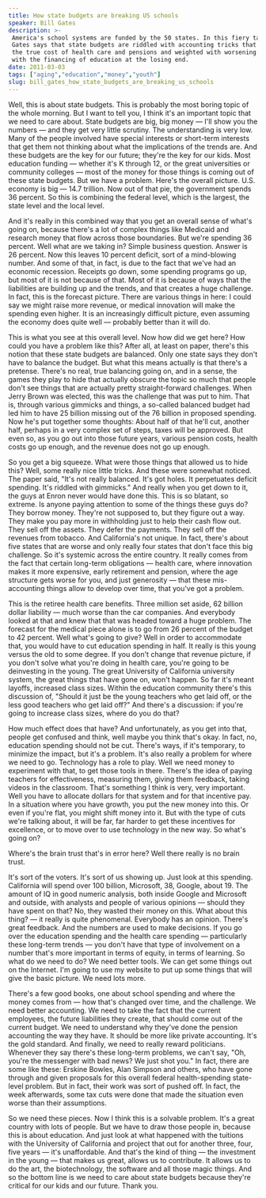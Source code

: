 ```yaml
---
title: How state budgets are breaking US schools
speaker: Bill Gates
description: >-
 America's school systems are funded by the 50 states. In this fiery talk, Bill
 Gates says that state budgets are riddled with accounting tricks that disguise
 the true cost of health care and pensions and weighted with worsening deficits --
 with the financing of education at the losing end.
date: 2011-03-03
tags: ["aging","education","money","youth"]
slug: bill_gates_how_state_budgets_are_breaking_us_schools
---
```


Well, this is about state budgets. This is probably the most boring topic of the whole
morning. But I want to tell you, I think it's an important topic that we need to care
about. State budgets are big, big money — I'll show you the numbers — and they get very
little scrutiny. The understanding is very low. Many of the people involved have special
interests or short-term interests that get them not thinking about what the implications
of the trends are. And these budgets are the key for our future; they're the key for our
kids. Most education funding — whether it's K through 12, or the great universities or
community colleges — most of the money for those things is coming out of these state
budgets. But we have a problem. Here's the overall picture. U.S. economy is big — 14.7
trillion. Now out of that pie, the government spends 36 percent. So this is combining the
federal level, which is the largest, the state level and the local level.

And it's really in this combined way that you get an overall sense of what's going on,
because there's a lot of complex things like Medicaid and research money that flow across
those boundaries. But we're spending 36 percent. Well what are we taking in? Simple
business question. Answer is 26 percent. Now this leaves 10 percent deficit, sort of a
mind-blowing number. And some of that, in fact, is due to the fact that we've had an
economic recession. Receipts go down, some spending programs go up, but most of it is not
because of that. Most of it is because of ways that the liabilities are building up and
the trends, and that creates a huge challenge. In fact, this is the forecast picture.
There are various things in here: I could say we might raise more revenue, or medical
innovation will make the spending even higher. It is an increasingly difficult picture,
even assuming the economy does quite well — probably better than it will
do.

This is what you see at this overall level. Now how did we get here? How could you have a
problem like this? After all, at least on paper, there's this notion that these state
budgets are balanced. Only one state says they don't have to balance the budget. But what
this means actually is that there's a pretense. There's no real, true balancing going on,
and in a sense, the games they play to hide that actually obscure the topic so much that
people don't see things that are actually pretty straight-forward challenges. When Jerry
Brown was elected, this was the challenge that was put to him. That is, through various
gimmicks and things, a so-called balanced budget had led him to have 25 billion missing
out of the 76 billion in proposed spending. Now he's put together some thoughts: About
half of that he'll cut, another half, perhaps in a very complex set of steps, taxes will
be approved. But even so, as you go out into those future years, various pension costs,
health costs go up enough, and the revenue does not go up enough.

So you get a big squeeze. What were those things that allowed us to hide this? Well, some
really nice little tricks. And these were somewhat noticed. The paper said, "It's not
really balanced. It's got holes. It perpetuates deficit spending. It's riddled with
gimmicks." And really when you get down to it, the guys at Enron never would have done
this. This is so blatant, so extreme. Is anyone paying attention to some of the things
these guys do? They borrow money. They're not supposed to, but they figure out a way. They
make you pay more in withholding just to help their cash flow out. They sell off the
assets. They defer the payments. They sell off the revenues from tobacco. And California's
not unique. In fact, there's about five states that are worse and only really four states
that don't face this big challenge. So it's systemic across the entire country. It really
comes from the fact that certain long-term obligations — health care, where innovation
makes it more expensive, early retirement and pension, where the age structure gets worse
for you, and just generosity — that these mis-accounting things allow to develop over
time, that you've got a problem.

This is the retiree health care benefits. Three million set aside, 62 billion dollar
liability — much worse than the car companies. And everybody looked at that and knew that
that was headed toward a huge problem. The forecast for the medical piece alone is to go
from 26 percent of the budget to 42 percent. Well what's going to give? Well in order to
accommodate that, you would have to cut education spending in half. It really is this
young versus the old to some degree. If you don't change that revenue picture, if you
don't solve what you're doing in health care, you're going to be deinvesting in the young.
The great University of California university system, the great things that have gone on,
won't happen. So far it's meant layoffs, increased class sizes. Within the education
community there's this discussion of, "Should it just be the young teachers who get laid
off, or the less good teachers who get laid off?" And there's a discussion: if you're
going to increase class sizes, where do you do that?

How much effect does that have? And unfortunately, as you get into that, people get
confused and think, well maybe you think that's okay. In fact, no, education spending
should not be cut. There's ways, if it's temporary, to minimize the impact, but it's a
problem. It's also really a problem for where we need to go. Technology has a role to
play. Well we need money to experiment with that, to get those tools in there. There's the
idea of paying teachers for effectiveness, measuring them, giving them feedback, taking
videos in the classroom. That's something I think is very, very important. Well you have
to allocate dollars for that system and for that incentive pay. In a situation where you
have growth, you put the new money into this. Or even if you're flat, you might shift
money into it. But with the type of cuts we're talking about, it will be far, far harder
to get these incentives for excellence, or to move over to use technology in the new
way. So what's going on?

Where's the brain trust that's in error here? Well there really is no brain trust.

It's sort of the voters. It's sort of us showing up. Just look at this spending.
California will spend over 100 billion, Microsoft, 38, Google, about 19. The amount of IQ
in good numeric analysis, both inside Google and Microsoft and outside, with analysts and
people of various opinions — should they have spent on that? No, they wasted their money
on this. What about this thing? — it really is quite phenomenal. Everybody has an opinion.
There's great feedback. And the numbers are used to make decisions. If you go over the
education spending and the health care spending — particularly these long-term trends —
you don't have that type of involvement on a number that's more important in terms of
equity, in terms of learning. So what do we need to do? We need better tools. We can get
some things out on the Internet. I'm going to use my website to put up some things that
will give the basic picture. We need lots more.

There's a few good books, one about school spending and where the money comes from — how
that's changed over time, and the challenge. We need better accounting. We need to take
the fact that the current employees, the future liabilities they create, that should come
out of the current budget. We need to understand why they've done the pension accounting
the way they have. It should be more like private accounting. It's the gold standard. And
finally, we need to really reward politicians. Whenever they say there's these long-term
problems, we can't say, "Oh, you're the messenger with bad news? We just shot you." In
fact, there are some like these: Erskine Bowles, Alan Simpson and others, who have gone
through and given proposals for this overall federal health-spending state-level problem.
But in fact, their work was sort of pushed off. In fact, the week afterwards, some tax
cuts were done that made the situation even worse than their assumptions.

So we need these pieces. Now I think this is a solvable problem. It's a great country with
lots of people. But we have to draw those people in, because this is about education. And
just look at what happened with the tuitions with the University of California and project
that out for another three, four, five years — it's unaffordable. And that's the kind of
thing — the investment in the young — that makes us great, allows us to contribute. It
allows us to do the art, the biotechnology, the software and all those magic things. And
so the bottom line is we need to care about state budgets because they're critical for our
kids and our future. Thank you.

<!--
ad_duration=3.33
event="TED2011"
external_start_time=0
intro_duration=11.82
is_subtitle_required="False"
is_talk_featured="True"
language="en"
language_swap="False"
native_language="en"
number_of_related_talks=6
number_of_speakers=1
number_of_subtitled_videos=35
number_of_tags=4
number_of_talk_download_languages=35
number_of_talk_more_resources=0
number_of_talk_recommendations=0
number_of_talks_take_actions=0
post_ad_duration=0.83
published_timestamp="2011-03-04 20:31:00"
recording_date="2011-03-03"
speaker_description="Technologist, philanthropist"
speaker_is_published=1
speaker_name="Bill Gates"
talk_name="How state budgets are breaking US schools"
talks_tags=["aging","education","money","youth"]
url_photo_speaker="https://pe.tedcdn.com/images/ted/1d1b89d8a6ce5dfa5a8b8adc5486d0f97e066029_254x191.jpg"
url_photo_talk="https://pe.tedcdn.com/images/ted/cc100ac33ef243c31de23476b25cced864f74f51_800x600.jpg"
url_webpage="https://www.ted.com/talks/bill_gates_how_state_budgets_are_breaking_us_schools"
video_type_name="TED Stage Talk"
-->